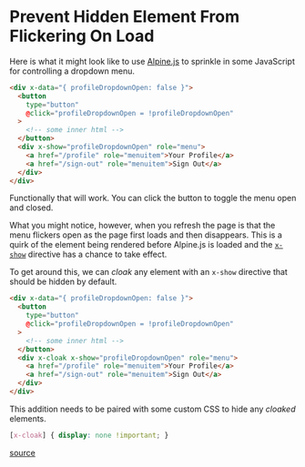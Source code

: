 # Prevent Hidden Element From Flickering On Load

Here is what it might look like to use [Alpine.js](https://alpinejs.dev/) to
sprinkle in some JavaScript for controlling a dropdown menu.

```html
<div x-data="{ profileDropdownOpen: false }">
  <button
    type="button"
    @click="profileDropdownOpen = !profileDropdownOpen"
  >
    <!-- some inner html -->
  </button>
  <div x-show="profileDropdownOpen" role="menu">
    <a href="/profile" role="menuitem">Your Profile</a>
    <a href="/sign-out" role="menuitem">Sign Out</a>
  </div>
</div>
```

Functionally that will work. You can click the button to toggle the menu open
and closed.

What you might notice, however, when you refresh the page is that the menu
flickers open as the page first loads and then disappears. This is a quirk of
the element being rendered before Alpine.js is loaded and the
[`x-show`](https://alpinejs.dev/directives/show) directive has a chance to take
effect.

To get around this, we can _cloak_ any element with an `x-show` directive that
should be hidden by default.

```html
<div x-data="{ profileDropdownOpen: false }">
  <button
    type="button"
    @click="profileDropdownOpen = !profileDropdownOpen"
  >
    <!-- some inner html -->
  </button>
  <div x-cloak x-show="profileDropdownOpen" role="menu">
    <a href="/profile" role="menuitem">Your Profile</a>
    <a href="/sign-out" role="menuitem">Sign Out</a>
  </div>
</div>
```

This addition needs to be paired with some custom CSS to hide any _cloaked_
elements.

```css
[x-cloak] { display: none !important; }
```

[source](https://alpinejs.dev/directives/cloak)
